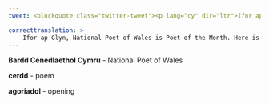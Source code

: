 ```yaml
---
tweet: <blockquote class="twitter-tweet"><p lang="cy" dir="ltr">Ifor ap Glyn, Bardd Cenedlaethol Cymru yw Bardd y Mis <a href="https://twitter.com/BBCRadioCymru?ref_src=twsrc%5Etfw">@BBCRadioCymru</a>. Dyma ei gerdd gomisiwn cyntaf, C&#39;mon Cymru, wrth i dîm pêl-droed Cymru baratoi i wynebu&#39;r Ffindir heno yn eu gêm agoriadol yng Nghynghrair y Cenhedloedd. <a href="https://twitter.com/hashtag/GorauChwaraeCydChwarae?src=hash&amp;ref_src=twsrc%5Etfw">#GorauChwaraeCydChwarae</a> <a href="https://twitter.com/FAWales?ref_src=twsrc%5Etfw">@FAWales</a> <a href="https://twitter.com/iforapglyn?ref_src=twsrc%5Etfw">@iforapglyn</a> <a href="https://t.co/ZcGqjIzzyW">pic.twitter.com/ZcGqjIzzyW</a></p>&mdash; Llenyddiaeth Cymru (@LlenCymru) <a href="https://twitter.com/LlenCymru/status/1301549518899552258?ref_src=twsrc%5Etfw">September 3, 2020</a></blockquote> <script async src="https://platform.twitter.com/widgets.js" charset="utf-8"></script>

correcttranslation: >
    Ifor ap Glyn, National Poet of Wales is Poet of the Month. Here is his first commissioned poem, C'mon Cymru, for the Welsh football team preparing to face Finland in their opening game in the Nations League.
---
```


**Bardd Cenedlaethol Cymru** - National Poet of Wales

**cerdd** - poem

**agoriadol** - opening





